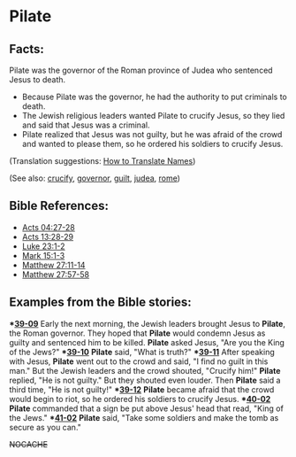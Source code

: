 # Pilate #

## Facts: ##

Pilate was the governor of the Roman province of Judea who sentenced Jesus to death.

* Because Pilate was the governor, he had the authority to put criminals to death.
* The Jewish religious leaders wanted Pilate to crucify Jesus, so they lied and said that Jesus was a criminal.
* Pilate realized that Jesus was not guilty, but he was afraid of the crowd and wanted to please them, so he ordered his soldiers to crucify Jesus.

(Translation suggestions: [How to Translate Names](https://git.door43.org/Door43/en-ta-translate-vol1/src/master/content/translate_names.md))

(See also: [crucify](../kt/crucify.md), [governor](../other/governor.md), [guilt](../kt/guilt.md), [judea](../other/judea.md), [rome](../other/rome.md))

## Bible References: ##

* [Acts 04:27-28](https://door43.org/en/bible/notes/act/04/27)
* [Acts 13:28-29](https://door43.org/en/bible/notes/act/13/28)
* [Luke 23:1-2](https://door43.org/en/bible/notes/luk/23/01)
* [Mark 15:1-3](https://door43.org/en/bible/notes/mrk/15/01)
* [Matthew 27:11-14](https://door43.org/en/bible/notes/mat/27/11)
* [Matthew 27:57-58](https://door43.org/en/bible/notes/mat/27/57)

## Examples from the Bible stories: ##

  __*[39-09](https://door43.org/en/obs/notes/frames/39-09)__ Early the next morning, the Jewish leaders brought Jesus to __Pilate__, the Roman governor. They hoped that __Pilate__ would condemn Jesus as guilty and sentenced him to be killed. __Pilate__ asked Jesus, "Are you the King of the Jews?"
  __*[39-10](https://door43.org/en/obs/notes/frames/39-10)__ __Pilate__ said, "What is truth?"
  __*[39-11](https://door43.org/en/obs/notes/frames/39-11)__ After speaking with Jesus, __Pilate__ went out to the crowd and said, "I find no guilt in this man." But the Jewish leaders and the crowd shouted, "Crucify him!" __Pilate__ replied, "He is not guilty." But they shouted even louder. Then __Pilate__ said a third time, "He is not guilty!"
  __*[39-12](https://door43.org/en/obs/notes/frames/39-12)__ __Pilate__ became afraid that the crowd would begin to riot, so he ordered his soldiers to crucify Jesus.
  __*[40-02](https://door43.org/en/obs/notes/frames/40-02)__ __Pilate__ commanded that a sign be put above Jesus' head that read, "King of the Jews."
  __*[41-02](https://door43.org/en/obs/notes/frames/41-02)__ __Pilate__ said, "Take some soldiers and make the tomb as secure as you can."



~~NOCACHE~~